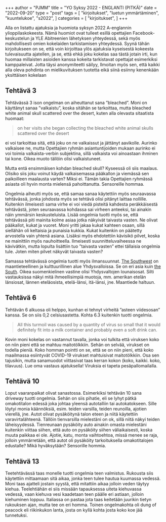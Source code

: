 +++
author = "PJMM"
title = "YO Syksy 2022 - ENGLANTI (PITKÄ)"
date = "2022-09-20"
type = "post"
tags = [
    "kirjoitukset",
    "luetun ymmärtäminen",
    "kuuntelukoe",
    "s2022",
    ]
categories = [
    "kirjoitukset",
]
+++

Alla on listattu ajatuksia ja huomiota syksyn 2022 A-englannin ylioppilaskokeesta. Nämä huomiot ovat tulleet esillä opettajien Facebook-keskustelun ja YLE Abitreenien lähetyksen yhteydessä, sekä myös mahdollisesti omien kokelaiden tarkistamisen yhteydessä. Syynä tähän kirjoitukseen on se, että voin kirjoittaa ylös ajatuksia kyseisestä kokeesta tulevaisuutta ajatellen, ja se, että ehkä joku kokelas saa tästä jotain irti, kun huomaa millaisten asioiden kanssa kokeita tarkistavat opettajat esimerkiksi kamppaleivat. Jotta täysi anonymiteetti säilyy, llmoitan myös sen, että kaikki alla oleva pohdinta on mielikuvituksen tuotetta eikä siinä esiinny kenenkään yksittäisen kokelaan
 
## Tehtävä 3
Tehtävässä 3 ison ongelman on aiheuttanut sana ”bleached”. Moni on käyttänyt sanaa ”valkaistu”, koska sitähän se tarkoittaa, mutta bleached white animal skull scattered over the desert, kuten alla olevasta sitaatista huomaat:
> on her visits she began collecting the bleached white animal skulls scattered over the desert

ei voi tarkoittaa sitä, että joku on ne valkaissut ja jättänyt aavikolle. Aurinko valkaisee ne, mutta Opettajien ryhmän asiantuntijoiden mukaan aurinko ei voi toimia valkaista-verbin subjektina, sillä valkaista voi ainoastaan ihminen tai kone. Oikea muoto tällöin olisi valkaistuneet.

Mutta entä ensimmäisen kohdan bleached skull? Kyseessä oli siis maalaus. Olisiko siis joku voinut käydä valkaisemassa pääkallon ja viemässä sen paikoilleen maalausta varten? Miksi ei. Tämän takia Opettajien ryhmässä asiasta oli hyvin monta mielensä pahoittanutta. Sensoreille hommaa.

Ongelmia aiheutti myös se, että samaa sanaa käytettiin myös seuraavassa tehtävässä, jonka johdosta myös se tehtävä olisi pitänyt laittaa nollille. Kuitenkin ilmeisesti sama virhe ei voi viedä pisteitä kahdesta peräkkäisestä tehtävästä, joten seuraavassa kohdassa sai virheen anteeksi, tai ainakin näin ymmärsin keskusteluista.
Lisää ongelmia tuotti myös se, että tehtävässä piti mainita kolme asiaa jotka näkyivät taivasta vasten. Ne olivat pääkallot, kukat ja vuoret. Moni yritti jakaa kukat kahteen osaan, sillä siellähän oli keltaisia ja punaisia kukkia. Kukat kuitenkin on päätetty arvostella vain yhtenä asiana. Lisäksi myös ehdotettiin kävisikö pilvet, koska ne mainittiin myös nauhoitteella. Ilmeisesti suunnitteluvaiheessa ne kävivätkin, mutta lopulta lisättiin tuo ”taivasta vasten” ettei tällaisia ongelmia tule. Joten miten pilvet näkyvät taivasta vasten?

Samassa tehtävässä ongelmia tuotti myös ilmansuunnat. [The Southwest](https://en.wikipedia.org/wiki/Southwestern_United_States) on maantieteellinen ja kulttuurillinen alue Yhdysvalloissa. Se on eri asia kuin [the South](https://en.wikipedia.org/wiki/Southern_United_States). Oikea suomenkielinen vastine olisi Yhdysvaltojen lounaisosat. Silti vastauksissa näkyi mitä ihmeellisimpiä muotoja, mm. amerikan etelän länsiosat, lännen eteläosista, etelä-länsi, itä-länsi, jne. Maantiede haltuun.

## Tehtävä 6

Tehtävän 6 alkuosa oli helppo, kunhan ei tehnyt virheitä ”asteen viidesosan” kanssa. Se on siis 0,2 celsiusastetta. Kohta 6.3 kuitenkin tuotti ongelmia. 

> All this turmoil was caused by a quantity of virus so small that it would definitely fit into a milk container and probably even a soft drink can.

Kovin moni kokelas on vastannut tavalla, jonka voi tulkita että viruksen koko on niin pieni että se mahtuu maitotölkkiin. Sehän on selvää, virukset on todella pieniä. Koko homman pointti on se, että se on niin pieni, että koko maailmassa esiintyvät COVID-19 virukset mahtuisivat maitotölkkiin. Osa sen tajusikin, mutta sanamuodot viittasivat taas kerran kokon (koko, kaikki. koko, tilavuus). Lue oma vastaus ajatuksella! Viruksia ei tapeta pesäpallomailalla. 

## Tehtävä 10

Loput vaaranpaikat olivat sanastossa. Esimerkiksi tehtävän 10 sana driveway tuotti ongelmia. Sehän on siis pihatie, eli se lyhyt pätkä omakotitalon edessä joka johtaa yleensä autotalliin tai autokatokseen. Sille löytyi monia käännöksiä, esim. teiden varsilla, teiden reunoilla, ajotien vierellä, jne. Autot olivat pysäköitynä talon eteen ja niitä käytettiin varavirtalähteenä. Tällöin tienvarsilla mielestäni on ok, sillä niitä näkyi teiden läheisyydessä. Tienreunaan pysäköity auto ainakin omasta mielestäni kuitenkin viittaa siihen, että auto on pysäköity siihen väliaikaisesti, koska muuta paikkaa ei ole. Ajotie, katu, monta vaihtoehtoa, missä menee se raja, jolloin ymmärretään, että autot oli pysäköity tarkoituksella omakotitalojen edustalle? Mikä hyväksytään? Sensorille hommia. 

## Tehtävä 13

Teetehtävässä taas monelle tuotti ongelmia teen valmistus. Rukousta siis käytettiin mittaamaan sitä aikaa, jonka teen tulee hautua kuumassa vedessä. Moni taas ajatteli jostain syystä, että mitattiin aikaa jolloin veden täytyy kiehua. Teelehtiähän ei siis missään tapauksessa uiteta kiehuvassa vedessä, vaan kiehuva vesi kaadetaan teen päälle eri astiaan, jolloin kiehuminen loppuu. Italiassa on pastaa jota taas keitetään juurikin tietyn rukouksen ajan, mutta tee on eri homma. Toinen ongelmakohta oli dung of peacock eli riikinkukon lanta, josta on kyllä kohta josta koko koe jää tunnetuksi. 

